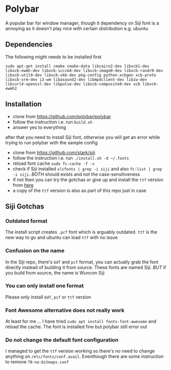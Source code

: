 # Polybar

A popular bar for window manager, though it dependency on Siji font is a annoying as it doesn't play nice with certain distribution e.g. ubuntu

## Dependencies

The following might needs to be installed first

```
sudo apt-get install cmake cmake-data libcairo2-dev libxcb1-dev libxcb-ewmh-dev libxcb-icccm4-dev libxcb-image0-dev libxcb-randr0-dev libxcb-util0-dev libxcb-xkb-dev pkg-config python-xcbgen xcb-proto libxcb-xrm-dev i3-wm libasound2-dev libmpdclient-dev libiw-dev libcurl4-openssl-dev libpulse-dev libxcb-composite0-dev xcb libxcb-ewmh2
```

## Installation

- clone from https://github.com/polybar/polybar
- follow the instruction i.e. run `build.sh`
- answer yes to everything

after that you need to install Siji font, otherwise you will get an error while trying to run polybar with the sample config

- clone from https://github.com/stark/siji
- follow the instruction i.e. run `./install.sh -d ~/.fonts`
- reload font cache `sudo fc-cache -f -v`
- check if Siji installed `xlsfonts | grep -i siji` and also `fc-list | grep -i siji`. *BOTH* should exists and not the case-sensitiveness
- if not then you can try the gotchas or give up and install the `ttf` version from [here](https://github.com/fauno/siji/blob/master/ttf/siji.ttf)
- a copy of the `ttf` version is also as part of this repo just in case

## Siji Gotchas

### Outdated format
The install script creates `.pcf` font which is arguably outdated. `ttf` is the new way to go and ubuntu can load `ttf` with no issue

### Confusion on the name
In the Siji repo, there's `bdf` and `pcf` format, you can actually grab the font directly instead of building it from source. These fonts are named Siji.
*BUT* if you build from source, the name is Wuncon Siji

### You can only install one format
Please only install `bdf`, `pcf` or `ttf` version

### Font Awesome alternative does not really work
At least for me ... I have tried `sudo apt install fonts-font-awesome` and reload the cache. The font is installed fine but polybar still error out

### Do not change the default font configuration
I managed to get the `ttf` version working so there's no need to change anything on `/etc/fonts/conf.avail`. Eventhough there are some instruction to remove `70-no-bitmaps.conf`
